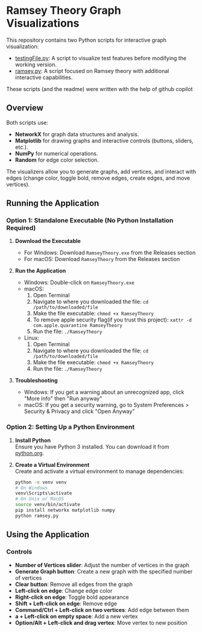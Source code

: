 # Ramsey Theory Graph Visualizations

This repository contains two Python scripts for interactive graph visualization:
- [testingFile.py](graph.py): A script to visualize test features before modifying  the working version.
- [ramsey.py](ramsey.py): A script focused on Ramsey theory with additional interactive capabilities.

These scripts (and the readme) were written with the help of github copilot

## Overview

Both scripts use:
- **NetworkX** for graph data structures and analysis.
- **Matplotlib** for drawing graphs and interactive controls (buttons, sliders, etc.).
- **NumPy** for numerical operations.
- **Random** for edge color selection.

The visualizers allow you to generate graphs, add vertices, and interact with edges (change color, toggle bold, remove edges, create edges, and move vertices).

## Running the Application

### Option 1: Standalone Executable (No Python Installation Required)

1. **Download the Executable**
   - For Windows: Download `RamseyTheory.exe` from the Releases section
   - For macOS: Download `RamseyTheory` from the Releases section
   
2. **Run the Application**
   - Windows: Double-click on `RamseyTheory.exe`
   - macOS: 
     1. Open Terminal
     2. Navigate to where you downloaded the file: `cd /path/to/downloaded/file`
     3. Make the file executable: `chmod +x RamseyTheory`
     4. To remove apple security flag(if you trust this project): `xattr -d com.apple.quarantine RamseyTheory`
     5. Run the file: `./RamseyTheory`
   - Linux:
     1. Open Terminal
     2. Navigate to where you downloaded the file: `cd /path/to/downloaded/file`
     3. Make the file executable: `chmod +x RamseyTheory`
     4. Run the file: `./RamseyTheory`

3. **Troubleshooting**
   - Windows: If you get a warning about an unrecognized app, click "More info" then "Run anyway"
   - macOS: If you get a security warning, go to System Preferences > Security & Privacy and click "Open Anyway"

### Option 2: Setting Up a Python Environment

1. **Install Python**  
   Ensure you have Python 3 installed. You can download it from [python.org](https://www.python.org/downloads/).

2. **Create a Virtual Environment**  
   Create and activate a virtual environment to manage dependencies:
   ```sh
   python -m venv venv
   # On Windows
   venv\Scripts\activate
   # On Unix or MacOS
   source venv/bin/activate
   pip install networkx matplotlib numpy
   python ramsey.py
   ```

## Using the Application

### Controls
- **Number of Vertices slider**: Adjust the number of vertices in the graph
- **Generate Graph button**: Create a new graph with the specified number of vertices
- **Clear button**: Remove all edges from the graph
- **Left-click on edge**: Change edge color
- **Right-click on edge**: Toggle bold appearance
- **Shift + Left-click on edge**: Remove edge
- **Command/Ctrl + Left-click on two vertices**: Add edge between them
- **a + Left-click on empty space**: Add a new vertex
- **Option/Alt + Left-click and drag vertex**: Move vertex to new position
